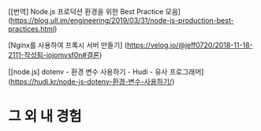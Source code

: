 [[번역] Node.js 프로덕션 환경을 위한 Best Practice 모음] (https://blog.ull.im/engineering/2019/03/31/node-js-production-best-practices.html)

[Nginx를 사용하여 프록시 서버 만들기] (https://velog.io/@jeff0720/2018-11-18-2111-작성됨-iojomvsf0n#결론)

[[node.js] dotenv - 환경 변수 사용하기 - Hudi - 유사 프로그래머] (https://hudi.kr/node-js-dotenv-환경-변수-사용하기/)


# 그 외 내 경험
